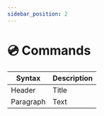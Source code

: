 ```yaml
---
sidebar_position: 2
---
```


# 💿 Commands

| Syntax      | Description |
| ----------- | ----------- |
| Header      | Title       |
| Paragraph   | Text        |
